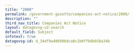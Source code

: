 ```yaml
---
title: "2008"
permalink: /government-gazette/companies-act-notice/2008/
description: ""
third_nav_title: Companies Act Notice
layout: datagovsg-v2-search
default_field: Subject
infotext: true
datagovsg-id: d_34df9a40699b9ca0c1b0ffb8b918a34b
---
```

